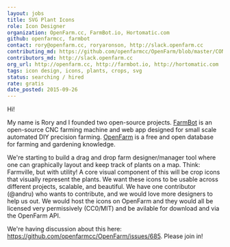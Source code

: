 ```yaml
---
layout: jobs
title: SVG Plant Icons
role: Icon Designer
organization: OpenFarm.cc, FarmBot.io, Hortomatic.com
github: openfarmcc, farmbot
contact: rory@openfarm.cc, roryaronson, http://slack.openfarm.cc
contributing_md: https://github.com/openfarmcc/OpenFarm/blob/master/CONTRIBUTING.md
contributors_md: http://slack.openfarm.cc
org_url: http://openfarm.cc, http://farmbot.io, http://hortomatic.com
tags: icon design, icons, plants, crops, svg
status: searching / hired
rate: gratis
date_posted: 2015-09-26
---
```


Hi!

My name is Rory and I founded two open-source projects.
[FarmBot](http://farmbot.io) is an open-source CNC farming machine and web app designed for small scale automated DIY precision farming.
[OpenFarm](http://openfarm.cc) is a free and open database for farming and gardening knowledge.

We're starting to build a drag and drop farm designer/manager tool where one can graphically layout and keep track of plants on a map.
Think: Farmville, but with utility!
A core visual component of this will be crop icons that visually represent the plants.
We want these icons to be usable across different projects, scalable, and beautiful.
We have one contributor (@andru) who wants to contribute, and we would love more designers to help us out.
We would host the icons on OpenFarm and they would all be licensed very permissively (CC0/MIT) and be avilable for download and via the OpenFarm API.

We're having discussion about this here: https://github.com/openfarmcc/OpenFarm/issues/685.
Please join in!
